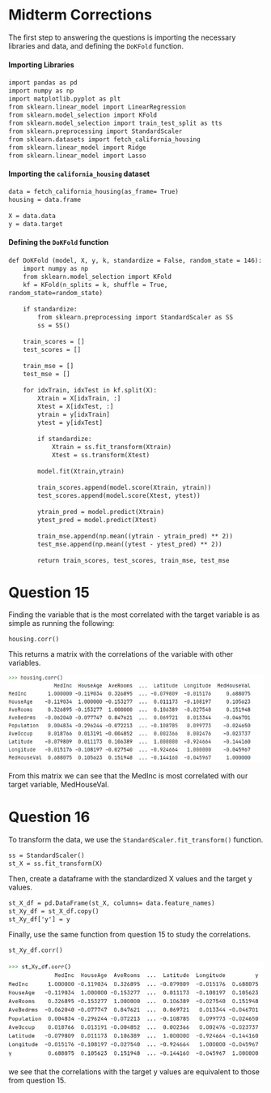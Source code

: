# Midterm Corrections 

The first step to answering the questions is importing the necessary libraries and data, and defining the `DoKFold` function.  

#### Importing Libraries 

```
import pandas as pd
import numpy as np
import matplotlib.pyplot as plt
from sklearn.linear_model import LinearRegression
from sklearn.model_selection import KFold
from sklearn.model_selection import train_test_split as tts
from sklearn.preprocessing import StandardScaler
from sklearn.datasets import fetch_california_housing
from sklearn.linear_model import Ridge
from sklearn.linear_model import Lasso
```
#### Importing the `california_housing` dataset 
```
data = fetch_california_housing(as_frame= True)
housing = data.frame

X = data.data
y = data.target
```

#### Defining the `DoKFold` function 

```
def DoKFold (model, X, y, k, standardize = False, random_state = 146):
    import numpy as np
    from sklearn.model_selection import KFold
    kf = KFold(n_splits = k, shuffle = True, random_state=random_state)

    if standardize:
        from sklearn.preprocessing import StandardScaler as SS
        ss = SS()

    train_scores = []
    test_scores = []

    train_mse = []
    test_mse = []

    for idxTrain, idxTest in kf.split(X):
        Xtrain = X[idxTrain, :]
        Xtest = X[idxTest, :]
        ytrain = y[idxTrain]
        ytest = y[idxTest]

        if standardize:
            Xtrain = ss.fit_transform(Xtrain)
            Xtest = ss.transform(Xtest)

        model.fit(Xtrain,ytrain)

        train_scores.append(model.score(Xtrain, ytrain))
        test_scores.append(model.score(Xtest, ytest))

        ytrain_pred = model.predict(Xtrain)
        ytest_pred = model.predict(Xtest)

        train_mse.append(np.mean((ytrain - ytrain_pred) ** 2))
        test_mse.append(np.mean((ytest - ytest_pred) ** 2))

        return train_scores, test_scores, train_mse, test_mse
```

# Question 15 

Finding the variable that is the most correlated with the target variable is as simple as running the following:
```
housing.corr()
```
This returns a matrix with the correlations of the variable with other variables. 

![](housing_corr.PNG)

From this matrix we can see that the MedInc is most correlated with our target variable, MedHouseVal.

# Question 16

To transform the data, we use the `StandardScaler.fit_transform()` function. 
```
ss = StandardScaler()
st_X = ss.fit_transform(X)
```
Then, create a dataframe with the standardized X values and the target y values.
```
st_X_df = pd.DataFrame(st_X, columns= data.feature_names)
st_Xy_df = st_X_df.copy()
st_Xy_df['y'] = y
```
Finally, use the same function from question 15 to study the correlations.
```
st_Xy_df.corr()
```
![](st_Xy_df_corr.PNG) 

we see that the correlations with the target y values are equivalent to those from question 15. 

















